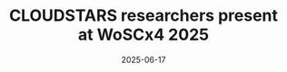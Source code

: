 ---
layout: default
modal-id: 20
date: 2025-06-17
title: CLOUDSTARS researchers present at WoSCx4 2025
img: woscx4.png
alt: WoSCx4
project-date: June 2025
description: <a href="https://www.serverlesscomputing.org/woscx4/">MORE INFORMATION</a>
---
